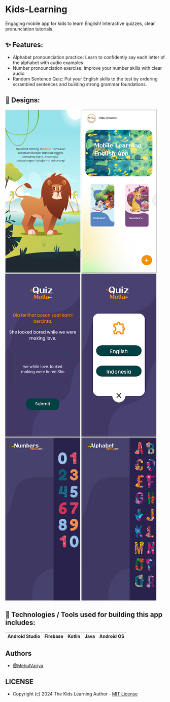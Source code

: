 # Kids-Learning
Engaging mobile app for kids to learn English! Interactive quizzes, clear pronunciation tutorials.


## ✨ Features:
- Alphabet pronounciation practice: Learn to confidently say each letter of the alphabet with audio examples
- Number pronounciation exercise: Improve your number skills with clear audio
- Random Sentence Quiz: Put your English skills to the test by ordering scrambled sentences and building strong grammar foundations.

## 🤩 Designs:
![Imgur](https://github.com/MehulVariya/Kids-Learning/blob/main/images/1.png)
![Imgur](https://github.com/MehulVariya/Kids-Learning/blob/main/images/2.png)
![Imgur](https://github.com/MehulVariya/Kids-Learning/blob/main/images/3.png)
![Imgur](https://github.com/MehulVariya/Kids-Learning/blob/main/images/4.png)
![Imgur](https://github.com/MehulVariya/Kids-Learning/blob/main/images/5.png)
![Imgur](https://github.com/MehulVariya/Kids-Learning/blob/main/images/6.png)

## 📱 Technologies / Tools used for building this app includes:
| Android Studio | Firebase | Kotlin | Java  | Android OS
| --- | --- | --- | --- | --- |

## Authors

- [@MehulVariya](https://github.com/MehulVariya)


## LICENSE
  
  - Copyright (c) 2024 The Kids Learning Author - [MIT License]
 
 [Fontawesome]: https://play.google.com/store/apps/details?id=com.ninesquaretech.valentineday
 [MIT License]: https://github.com/MehulVariya/Happy-Valentine-Day-Wishes/blob/main/LICENSE.txt
